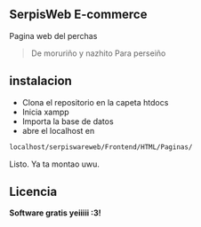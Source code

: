 ## SerpisWeb E-commerce

Pagina web del perchas

>De moruriño y nazhito
>Para
>  perseiño


## instalacion
-  Clona el repositorio en la capeta htdocs
-  Inicia xampp
-  Importa la base de datos
-  abre el localhost en

```sh
localhost/serpiswareweb/Frontend/HTML/Paginas/
```

Listo. Ya ta montao uwu.

## Licencia

**Software gratis yeiiiii :3!**



